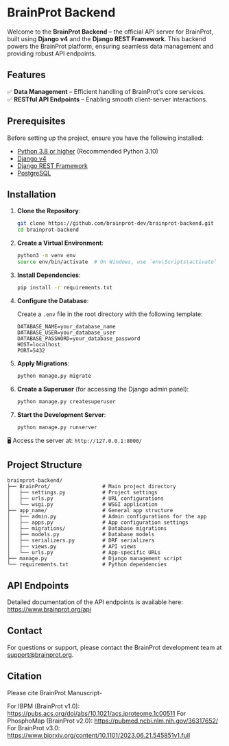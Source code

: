 # BrainProt Backend

Welcome to the **BrainProt Backend** – the official API server for BrainProt, built using **Django v4** and the **Django REST Framework**. This backend powers the BrainProt platform, ensuring seamless data management and providing robust API endpoints.

## Features

✅ **Data Management** – Efficient handling of BrainProt's core services.  
✅ **RESTful API Endpoints** – Enabling smooth client-server interactions.  

## Prerequisites

Before setting up the project, ensure you have the following installed:

- [Python 3.8 or higher](https://www.python.org/downloads/) (Recommended Python 3.10)
- [Django v4](https://docs.djangoproject.com/en/4.0/releases/4.0/)
- [Django REST Framework](https://www.django-rest-framework.org/)
- [PostgreSQL](https://www.postgresql.org/download/)

## Installation

1. **Clone the Repository**:

   ```bash
   git clone https://github.com/brainprot-dev/brainprot-backend.git
   cd brainprot-backend
   ```

2. **Create a Virtual Environment**:

   ```bash
   python3 -m venv env
   source env/bin/activate  # On Windows, use `env\Scripts\activate`
   ```

3. **Install Dependencies**:

   ```bash
   pip install -r requirements.txt
   ```
   
4. **Configure the Database**:

   Create a `.env` file in the root directory with the following template:

   ```env
   DATABASE_NAME=your_database_name
   DATABASE_USER=your_database_user
   DATABASE_PASSWORD=your_database_password
   HOST=localhost
   PORT=5432
   ```

5. **Apply Migrations**:

   ```bash
   python manage.py migrate
   ```

6. **Create a Superuser** (for accessing the Django admin panel):

   ```bash
   python manage.py createsuperuser
   ```

7. **Start the Development Server**:

   ```bash
   python manage.py runserver
   ```

🖥️ Access the server at: `http://127.0.0.1:8000/`

## Project Structure

```
brainprot-backend/
├── BrainProt/                 # Main project directory
│   ├── settings.py            # Project settings
│   ├── urls.py                # URL configurations
│   └── wsgi.py                # WSGI application
├── app_name/                  # General app structure
│   ├── admin.py               # Admin configurations for the app
│   ├── apps.py                # App configuration settings
│   ├── migrations/            # Database migrations
│   ├── models.py              # Database models
│   ├── serializers.py         # DRF serializers
│   ├── views.py               # API views
│   └── urls.py                # App-specific URLs
├── manage.py                  # Django management script
└── requirements.txt           # Python dependencies
```

## API Endpoints

Detailed documentation of the API endpoints is available here: https://www.brainprot.org/api

## Contact

For questions or support, please contact the BrainProt development team at [support@brainprot.org](mailto:support@brainprot.org).

## Citation

Please cite BrainProt Manuscript-

For IBPM (BrainProt v1.0): https://pubs.acs.org/doi/abs/10.1021/acs.jproteome.1c00511
For PhosphoMap (BrainProt v2.0): https://pubmed.ncbi.nlm.nih.gov/36317652/
For BrainProt v3.0: https://www.biorxiv.org/content/10.1101/2023.06.21.545851v1.full
